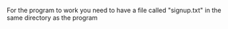 For the program to work you need to have a file called "signup.txt" in the same directory as the program
